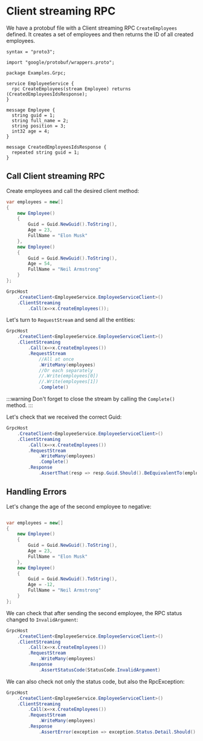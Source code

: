 # Client streaming RPC

We have a protobuf file with a Client streaming RPC `CreateEmployees` defined. It creates a set of employees and then returns the ID of all created employees.

```
syntax = "proto3";

import "google/protobuf/wrappers.proto";

package Examples.Grpc;

service EmployeeService {
  rpc CreateEmployees(stream Employee) returns (CreatedEmployeesIdsResponse);
}

message Employee {
  string guid = 1;
  string full_name = 2;
  string position = 3;
  int32 age = 4;
}

message CreatedEmployeesIdsResponse {
  repeated string guid = 1;
}
```

## Call Client streaming RPC

Create employees and call the desired client method:

```csharp
var employees = new[]
{
	new Employee()
	{
		Guid = Guid.NewGuid().ToString(),
		Age = 23,
		FullName = "Elon Musk"
	},
	new Employee()
	{
		Guid = Guid.NewGuid().ToString(),
		Age = 54,
		FullName = "Neil Armstrong"
	}
};

GrpcHost
	.CreateClient<EmployeeService.EmployeeServiceClient>()
	.ClientStreaming
		.Call(x=>x.CreateEmployees());
```

Let's turn to `RequestStream` and send all the entities:

```csharp
GrpcHost
	.CreateClient<EmployeeService.EmployeeServiceClient>()
	.ClientStreaming
		.Call(x=>x.CreateEmployees())
		.RequestStream
            //All at once
			.WriteMany(employees)
            //Or each separately
            //.Write(employees[0])
            //.Write(employees[1])
            .Complete()
```

:::warning
Don't forget to close the stream by calling the `Complete()` method.
:::

Let's check that we received the correct Guid:

```csharp
GrpcHost
	.CreateClient<EmployeeService.EmployeeServiceClient>()
	.ClientStreaming
		.Call(x=>x.CreateEmployees())
		.RequestStream
			.WriteMany(employees)
            .Complete()
        .Response
			.AssertThat(resp => resp.Guid.Should().BeEquivalentTo(employees.Select(e=>e.Guid)));

```


## Handling Errors

Let's change the age of the second employee to negative:

```csharp

var employees = new[]
{
	new Employee()
	{
		Guid = Guid.NewGuid().ToString(),
		Age = 23,
		FullName = "Elon Musk"
	},
	new Employee()
	{
		Guid = Guid.NewGuid().ToString(),
		Age = -12,
		FullName = "Neil Armstrong"
	}
};

```

We can check that after sending the second employee, the RPC status changed to `InvalidArgument`:

```csharp
GrpcHost
	.CreateClient<EmployeeService.EmployeeServiceClient>()
	.ClientStreaming
		.Call(x=>x.CreateEmployees())
		.RequestStream
			.WriteMany(employees)
        .Response
			.AssertStatusCode(StatusCode.InvalidArgument)
```

We can also check not only the status code, but also the RpcException:

```csharp
GrpcHost
	.CreateClient<EmployeeService.EmployeeServiceClient>()
	.ClientStreaming
		.Call(x=>x.CreateEmployees())
		.RequestStream
			.WriteMany(employees)
		.Response
			.AssertError(exception => exception.Status.Detail.Should().Be("Age can't be negative."));
```
